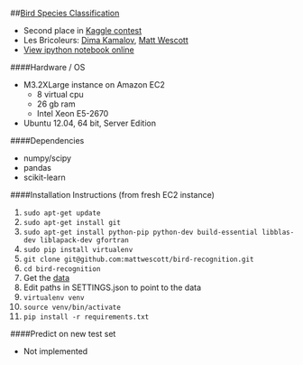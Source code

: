 ##[Bird Species Classification](http://www.kaggle.com/c/multilabel-bird-species-classification-nips2013)
- Second place in [Kaggle contest](http://www.kaggle.com/c/multilabel-bird-species-classification-nips2013/leaderboard)
- Les Bricoleurs: [Dima Kamalov](http://www.kaggle.com/users/135630/), [Matt Wescott](http://www.kaggle.com/users/16360)
- [View ipython notebook online](http://nbviewer.ipython.org/github/mattwescott/bird-recognition/blob/simple/simplified.ipynb)

####Hardware / OS

- M3.2XLarge instance on Amazon EC2
    - 8 virtual cpu
    - 26 gb ram
    - Intel Xeon E5-2670
- Ubuntu 12.04, 64 bit, Server Edition

####Dependencies
- numpy/scipy
- pandas
- scikit-learn

####Installation Instructions (from fresh EC2 instance)
1. `sudo apt-get update`
2. `sudo apt-get install git`
3.  `sudo apt-get install python-pip python-dev build-essential libblas-dev liblapack-dev gfortran`
4. `sudo pip install virtualenv`
5.  `git clone git@github.com:mattwescott/bird-recognition.git`
6. `cd bird-recognition`
7. Get the [data](http://www.kaggle.com/c/multilabel-bird-species-classification-nips2013/data)
8. Edit paths in SETTINGS.json to point to the data
9. `virtualenv venv`
10. `source venv/bin/activate`
11. `pip install -r requirements.txt`

####Predict on new test set
- Not implemented
